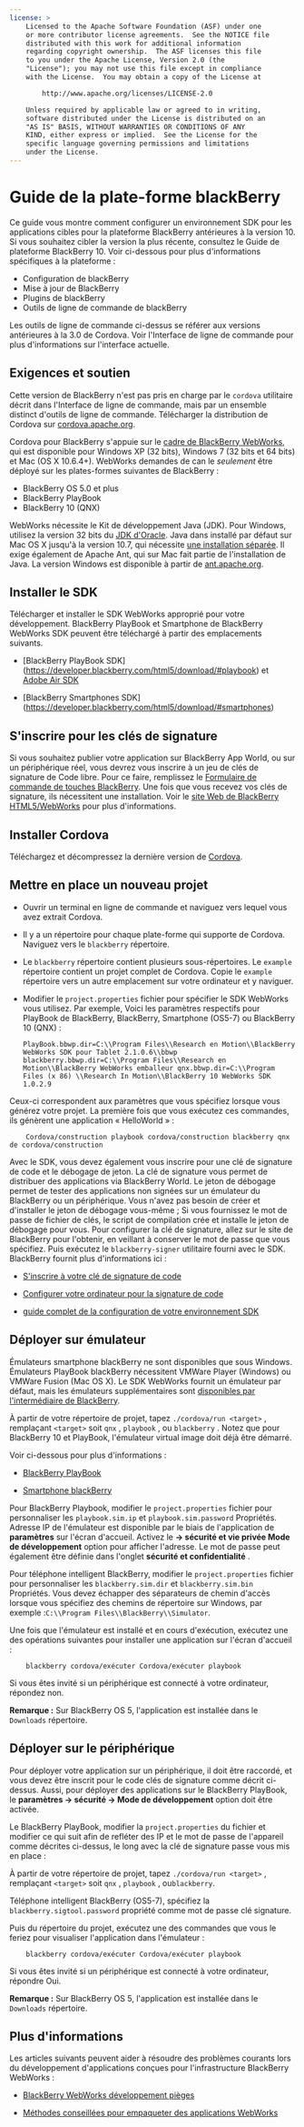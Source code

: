 ```yaml
---
license: >
    Licensed to the Apache Software Foundation (ASF) under one
    or more contributor license agreements.  See the NOTICE file
    distributed with this work for additional information
    regarding copyright ownership.  The ASF licenses this file
    to you under the Apache License, Version 2.0 (the
    "License"); you may not use this file except in compliance
    with the License.  You may obtain a copy of the License at

        http://www.apache.org/licenses/LICENSE-2.0

    Unless required by applicable law or agreed to in writing,
    software distributed under the License is distributed on an
    "AS IS" BASIS, WITHOUT WARRANTIES OR CONDITIONS OF ANY
    KIND, either express or implied.  See the License for the
    specific language governing permissions and limitations
    under the License.
---
```


# Guide de la plate-forme blackBerry

Ce guide vous montre comment configurer un environnement SDK pour les applications cibles pour la plateforme BlackBerry antérieures à la version 10. Si vous souhaitez cibler la version la plus récente, consultez le Guide de plateforme BlackBerry 10. Voir ci-dessous pour plus d'informations spécifiques à la plateforme :

*   Configuration de blackBerry
*   Mise à jour de BlackBerry
*   Plugins de blackBerry
*   Outils de ligne de commande de blackBerry

Les outils de ligne de commande ci-dessus se référer aux versions antérieures à la 3.0 de Cordova. Voir l'Interface de ligne de commande pour plus d'informations sur l'interface actuelle.

## Exigences et soutien

Cette version de BlackBerry n'est pas pris en charge par le `cordova` utilitaire décrit dans l'Interface de ligne de commande, mais par un ensemble distinct d'outils de ligne de commande. Télécharger la distribution de Cordova sur [cordova.apache.org][1].

 [1]: http://cordova.apache.org/#download

Cordova pour BlackBerry s'appuie sur le [cadre de BlackBerry WebWorks][2], qui est disponible pour Windows XP (32 bits), Windows 7 (32 bits et 64 bits) et Mac (OS X 10.6.4+). WebWorks demandes de can le *seulement* être déployé sur les plates-formes suivantes de BlackBerry :

 [2]: https://bdsc.webapps.blackberry.com/html5

*   BlackBerry OS 5.0 et plus
*   BlackBerry PlayBook
*   BlackBerry 10 (QNX)

WebWorks nécessite le Kit de développement Java (JDK). Pour Windows, utilisez la version 32 bits du [JDK d'Oracle][3]. Java dans installé par défaut sur Mac OS X jusqu'à la version 10.7, qui nécessite [une installation séparée][4]. Il exige également de Apache Ant, qui sur Mac fait partie de l'installation de Java. La version Windows est disponible à partir de [ant.apache.org][5].

 [3]: http://www.oracle.com/technetwork/java/javase/downloads/index.html#jdk
 [4]: http://support.apple.com/kb/DL1421
 [5]: http://ant.apache.org/bindownload.cgi

## Installer le SDK

Télécharger et installer le SDK WebWorks approprié pour votre développement. BlackBerry PlayBook et Smartphone de BlackBerry WebWorks SDK peuvent être téléchargé à partir des emplacements suivants.

*   \[BlackBerry PlayBook SDK\] (https://developer.blackberry.com/html5/download/#playbook) et [Adobe Air SDK][6]

*   \[BlackBerry Smartphones SDK\] (https://developer.blackberry.com/html5/download/#smartphones)

 [6]: http://www.adobe.com/devnet/air/air-sdk-download.html

## S'inscrire pour les clés de signature

Si vous souhaitez publier votre application sur BlackBerry App World, ou sur un périphérique réel, vous devrez vous inscrire à un jeu de clés de signature de Code libre. Pour ce faire, remplissez le [Formulaire de commande de touches BlackBerry][7]. Une fois que vous recevez vos clés de signature, ils nécessitent une installation. Voir le [site Web de BlackBerry HTML5/WebWorks][8] pour plus d'informations.

 [7]: https://www.blackberry.com/SignedKeys
 [8]: https://developer.blackberry.com/html5/documentation/signing_setup_bb10_apps_2008396_11.html

## Installer Cordova

Téléchargez et décompressez la dernière version de [Cordova][1].

## Mettre en place un nouveau projet

*   Ouvrir un terminal en ligne de commande et naviguez vers lequel vous avez extrait Cordova.

*   Il y a un répertoire pour chaque plate-forme qui supporte de Cordova. Naviguez vers le `blackberry` répertoire.

*   Le `blackberry` répertoire contient plusieurs sous-répertoires. Le `example` répertoire contient un projet complet de Cordova. Copie le `example` répertoire vers un autre emplacement sur votre ordinateur et y naviguer.

*   Modifier le `project.properties` fichier pour spécifier le SDK WebWorks vous utilisez. Par exemple, Voici les paramètres respectifs pour PlayBook de BlackBerry, BlackBerry, Smartphone (OS5-7) ou BlackBerry 10 (QNX) :
    
        PlayBook.bbwp.dir=C:\\Program Files\\Research en Motion\\BlackBerry WebWorks SDK pour Tablet 2.1.0.6\\bbwp blackberry.bbwp.dir=C:\\Program Files\\Research en Motion\\BlackBerry WebWorks emballeur qnx.bbwp.dir=C:\\Program Files (x 86) \\Research In Motion\\BlackBerry 10 WebWorks SDK 1.0.2.9
        

Ceux-ci correspondent aux paramètres que vous spécifiez lorsque vous générez votre projet. La première fois que vous exécutez ces commandes, ils génèrent une application « HelloWorld » :

        Cordova/construction playbook cordova/construction blackberry qnx de cordova/construction
    

Avec le SDK, vous devez également vous inscrire pour une clé de signature de code et le débogage de jeton. La clé de signature vous permet de distribuer des applications via BlackBerry World. Le jeton de débogage permet de tester des applications non signées sur un émulateur du BlackBerry ou un périphérique. Vous n'avez pas besoin de créer et d'installer le jeton de débogage vous-même ; Si vous fournissez le mot de passe de fichier de clés, le script de compilation crée et installe le jeton de débogage pour vous. Pour configurer la clé de signature, allez sur le site de BlackBerry pour l'obtenir, en veillant à conserver le mot de passe que vous spécifiez. Puis exécutez le `blackberry-signer` utilitaire fourni avec le SDK. BlackBerry fournit plus d'informations ici :

*   [S'inscrire à votre clé de signature de code][9]

*   [Configurer votre ordinateur pour la signature de code][10]

*   [guide complet de la configuration de votre environnement SDK][11]

 [9]: https://www.blackberry.com/SignedKeys/codesigning.html
 [10]: http://developer.blackberry.com/html5/documentation/set_up_for_signing.html
 [11]: http://developer.blackberry.com/native/documentation/bb10/com.qnx.doc.native_sdk.quickstart/topic/set_up_your_environment.html

## Déployer sur émulateur

Émulateurs smartphone blackBerry ne sont disponibles que sous Windows. Émulateurs PlayBook blackBerry nécessitent VMWare Player (Windows) ou VMWare Fusion (Mac OS X). Le SDK WebWorks fournit un émulateur par défaut, mais les émulateurs supplémentaires sont [disponibles par l'intermédiaire de BlackBerry][12].

 [12]: http://us.blackberry.com/developers/resources/simulators.jsp

À partir de votre répertoire de projet, tapez `./cordova/run <target>` , remplaçant `<target>` soit `qnx` , `playbook` , ou `blackberry` . Notez que pour BlackBerry 10 et PlayBook, l'émulateur virtual image doit déjà être démarré.

Voir ci-dessous pour plus d'informations :

*   [BlackBerry PlayBook][13]

*   [Smartphone blackBerry][14]

 [13]: https://developer.blackberry.com/html5/documentation/using_the_tablet_simulator_1866980_11.html
 [14]: https://developer.blackberry.com/html5/documentation/run_your_app_on_smartphone_sim_1876976_11.html

Pour BlackBerry Playbook, modifier le `project.properties` fichier pour personnaliser les `playbook.sim.ip` et `playbook.sim.password` Propriétés. Adresse IP de l'émulateur est disponible par le biais de l'application de **paramètres** sur l'écran d'accueil. Activez le **→ sécurité et vie privée Mode de développement** option pour afficher l'adresse. Le mot de passe peut également être définie dans l'onglet **sécurité et confidentialité** .

Pour téléphone intelligent BlackBerry, modifier le `project.properties` fichier pour personnaliser les `blackberry.sim.dir` et `blackberry.sim.bin` Propriétés. Vous devez échapper des séparateurs de chemin d'accès lorsque vous spécifiez des chemins de répertoire sur Windows, par exemple :`C:\\Program
Files\\BlackBerry\\Simulator`.

Une fois que l'émulateur est installé et en cours d'exécution, exécutez une des opérations suivantes pour installer une application sur l'écran d'accueil :

        blackberry cordova/exécuter Cordova/exécuter playbook
    

Si vous êtes invité si un périphérique est connecté à votre ordinateur, répondez non.

**Remarque :** Sur BlackBerry OS 5, l'application est installée dans le `Downloads` répertoire.

## Déployer sur le périphérique

Pour déployer votre application sur un périphérique, il doit être raccordé, et vous devez être inscrit pour le code clés de signature comme décrit ci-dessus. Aussi, pour déployer des applications sur le BlackBerry PlayBook, le **paramètres → sécurité → Mode de développement** option doit être activée.

Le BlackBerry PlayBook, modifier la `project.properties` du fichier et modifier ce qui suit afin de refléter des IP et le mot de passe de l'appareil comme décrites ci-dessus, le long avec la clé de signature passe vous mis en place :

À partir de votre répertoire de projet, tapez `./cordova/run <target>` , remplaçant `<target>` soit `qnx` , `playbook` , ou`blackberry`.

Téléphone intelligent BlackBerry (OS5-7), spécifiez la `blackberry.sigtool.password` propriété comme mot de passe clé signature.

Puis du répertoire du projet, exécutez une des commandes que vous le feriez pour visualiser l'application dans l'émulateur :

        blackberry cordova/exécuter Cordova/exécuter playbook
    

Si vous êtes invité si un périphérique est connecté à votre ordinateur, répondre Oui.

**Remarque :** Sur BlackBerry OS 5, l'application est installée dans le `Downloads` répertoire.

## Plus d'informations

Les articles suivants peuvent aider à résoudre des problèmes courants lors du développement d'applications conçues pour l'infrastructure BlackBerry WebWorks :

*   [BlackBerry WebWorks développement pièges][15]

*   [Méthodes conseillées pour empaqueter des applications WebWorks][16]

 [15]: http://supportforums.blackberry.com/t5/Web-and-WebWorks-Development/Common-BlackBerry-WebWorks-development-pitfalls-that-can-be/ta-p/624712
 [16]: https://bdsc.webapps.blackberrycom/html5/documentation/ww_developing/bestpractice_compiling_ww_apps_1873324_11.html